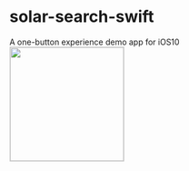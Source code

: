 # solar-search-swift
A one-button experience demo app for iOS10
<br><img src="https://nikodunk.github.io/blog/img/schemes/demo4.gif" style="border: 1px lightgrey solid; height: 200px">
